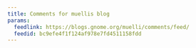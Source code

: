```yaml
---
title: Comments for muellis blog
params:
  feedlink: https://blogs.gnome.org/muelli/comments/feed/
  feedid: bc9efe4f1f124af978e7fd4511158fdd
---
```

